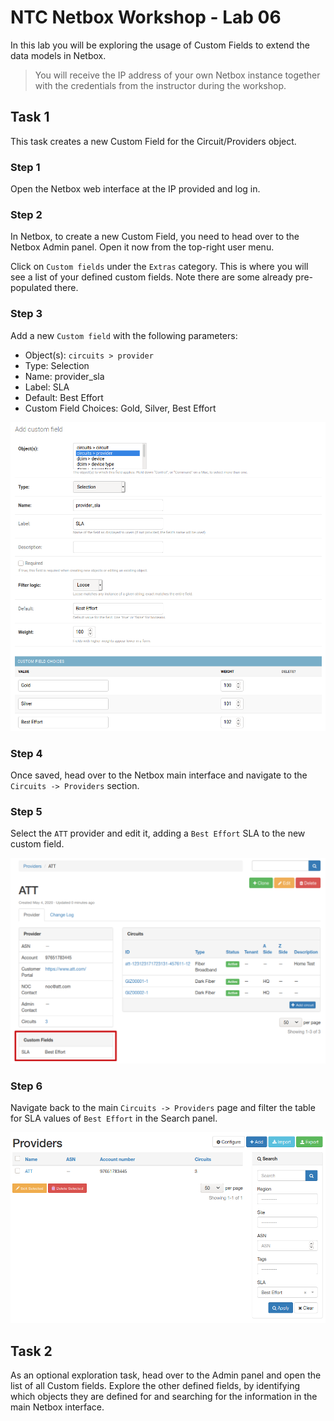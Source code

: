 # NTC Netbox Workshop - Lab 06

In this lab you will be exploring the usage of Custom Fields to extend the data models in Netbox.

> You will receive the IP address of your own Netbox instance together with the credentials from the instructor during the workshop.

## Task 1

This task creates a new Custom Field for the Circuit/Providers object.

### Step 1

Open the Netbox web interface at the IP provided and log in.

### Step 2

In Netbox, to create a new Custom Field, you need to head over to the Netbox Admin panel. Open it now from the top-right user menu.

Click on `Custom fields` under the `Extras` category. This is where you will see a list of your defined custom fields. Note there are some already pre-populated there.

### Step 3

Add a new `Custom field` with the following parameters:

- Object(s): `circuits > provider`
- Type: Selection
- Name: provider_sla
- Label: SLA
- Default: Best Effort
- Custom Field Choices: Gold, Silver, Best Effort

![](images/lab06-1.png)

### Step 4

Once saved, head over to the Netbox main interface and navigate to the `Circuits -> Providers` section.

### Step 5

Select the `ATT` provider and edit it, adding a `Best Effort` SLA to the new custom field.

![](images/lab06-2.png)

### Step 6

Navigate back to the main `Circuits -> Providers` page and filter the table for SLA values of `Best Effort` in the Search panel.

![](images/lab06-3.png)


## Task 2

As an optional exploration task, head over to the Admin panel and open the list of all Custom fields. Explore the other defined fields, by identifying which objects they are defined for and searching for the information in the main Netbox interface.
